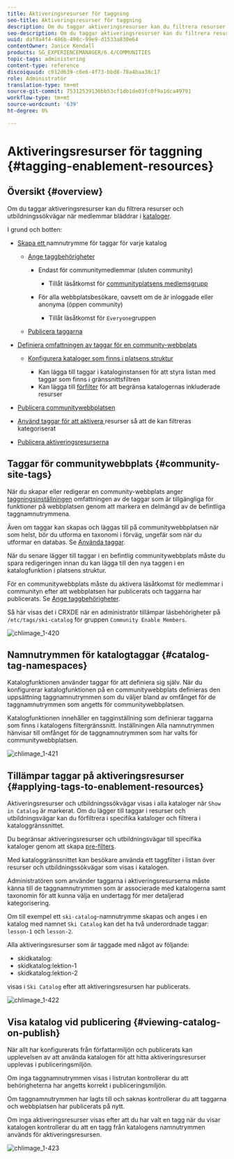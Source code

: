 ```yaml
---
title: Aktiveringsresurser för taggning
seo-title: Aktiveringsresurser för taggning
description: Om du taggar aktiveringsresurser kan du filtrera resurser och utbildningssökvägar när medlemmar bläddrar i kataloger
seo-description: Om du taggar aktiveringsresurser kan du filtrera resurser och utbildningssökvägar när medlemmar bläddrar i kataloger
uuid: daf8a4f4-486b-498c-99e9-d1533a830e64
contentOwner: Janice Kendall
products: SG_EXPERIENCEMANAGER/6.4/COMMUNITIES
topic-tags: administering
content-type: reference
discoiquuid: c012d639-c6e6-4f73-bbd8-78a4baa38c17
role: Administratör
translation-type: tm+mt
source-git-commit: 75312539136bb53cf1db1de03fc0f9a1dca49791
workflow-type: tm+mt
source-wordcount: '639'
ht-degree: 0%

---
```



# Aktiveringsresurser för taggning {#tagging-enablement-resources}

## Översikt {#overview}

Om du taggar aktiveringsresurser kan du filtrera resurser och utbildningssökvägar när medlemmar bläddrar i [kataloger](functions.md#catalog-function).

I grund och botten:

* [Skapa ett ](../../help/sites-administering/tags.md#creating-a-namespace) namnutrymme för taggar för varje katalog

   * [Ange taggbehörigheter](../../help/sites-administering/tags.md#setting-tag-permissions)

      * Endast för communitymedlemmar (sluten community)

         * Tillåt läsåtkomst för [communityplatsens medlemsgrupp](users.md#publish-group-roles)
      * För alla webbplatsbesökare, oavsett om de är inloggade eller anonyma (öppen community)

         * Tillåt läsåtkomst för `Everyone`gruppen
   * [Publicera taggarna](../../help/sites-administering/tags.md#publishing-tags)



* [Definiera omfattningen av taggar för en community-webbplats](sites-console.md#tagging)

   * [Konfigurera kataloger som finns i platsens struktur](functions.md#catalog-function)

      * Kan lägga till taggar i kataloginstansen för att styra listan med taggar som finns i gränssnittsfiltren
      * Kan lägga till [förfilter](catalog-developer-essentials.md#pre-filters) för att begränsa katalogernas inkluderade resurser

* [Publicera communitywebbplatsen](sites-console.md#publishing-the-site)
* [Använd taggar för att aktivera ](resources.md#create-a-resource) resurser så att de kan filtreras kategoriserat
* [Publicera aktiveringsresurserna](resources.md#publish)

## Taggar för communitywebbplats {#community-site-tags}

När du skapar eller redigerar en community-webbplats anger [taggningsinställningen](sites-console.md#tagging) omfattningen av de taggar som är tillgängliga för funktioner på webbplatsen genom att markera en delmängd av de befintliga taggnamnutrymmena.

Även om taggar kan skapas och läggas till på communitywebbplatsen när som helst, bör du utforma en taxonomi i förväg, ungefär som när du utformar en databas. Se [Använda taggar](../../help/sites-authoring/tags.md).

När du senare lägger till taggar i en befintlig communitywebbplats måste du spara redigeringen innan du kan lägga till den nya taggen i en katalogfunktion i platsens struktur.

För en communitywebbplats måste du aktivera läsåtkomst för medlemmar i communityn efter att webbplatsen har publicerats och taggarna har publicerats. Se [Ange taggbehörigheter](../../help/sites-administering/tags.md#setting-tag-permissions).

Så här visas det i CRXDE när en administratör tillämpar läsbehörigheter på `/etc/tags/ski-catalog` för gruppen `Community Enable Members`.

![chlimage_1-420](assets/chlimage_1-420.png)

## Namnutrymmen för katalogtaggar {#catalog-tag-namespaces}

Katalogfunktionen använder taggar för att definiera sig själv. När du konfigurerar katalogfunktionen på en communitywebbplats definieras den uppsättning taggnamnutrymmen som du väljer bland av omfånget för de taggnamnutrymmen som angetts för communitywebbplatsen.

Katalogfunktionen innehåller en tagginställning som definierar taggarna som finns i katalogens filtergränssnitt. Inställningen Alla namnutrymmen hänvisar till omfånget för de taggnamnutrymmen som har valts för communitywebbplatsen.

![chlimage_1-421](assets/chlimage_1-421.png)

## Tillämpar taggar på aktiveringsresurser {#applying-tags-to-enablement-resources}

Aktiveringsresurser och utbildningssökvägar visas i alla kataloger när `Show in Catalog` är markerat. Om du lägger till taggar i resurser och utbildningsvägar kan du förfiltrera i specifika kataloger och filtrera i kataloggränssnittet.

Du begränsar aktiveringsresurser och utbildningsvägar till specifika kataloger genom att skapa [pre-filters](catalog-developer-essentials.md#pre-filters).

Med kataloggränssnittet kan besökare använda ett taggfilter i listan över resurser och utbildningssökvägar som visas i katalogen.

Administratören som använder taggarna i aktiveringsresurserna måste känna till de taggnamnutrymmen som är associerade med katalogerna samt taxonomin för att kunna välja en undertagg för mer detaljerad kategorisering.

Om till exempel ett `ski-catalog`-namnutrymme skapas och anges i en katalog med namnet `Ski Catalog` kan det ha två underordnade taggar: `lesson-1` och `lesson-2`.

Alla aktiveringsresurser som är taggade med något av följande:

* skidkatalog:
* skidkatalog:lektion-1
* skidkatalog:lektion-2

visas i `Ski Catalog` efter att aktiveringsresursen har publicerats.

![chlimage_1-422](assets/chlimage_1-422.png)

## Visa katalog vid publicering {#viewing-catalog-on-publish}

När allt har konfigurerats från författarmiljön och publicerats kan upplevelsen av att använda katalogen för att hitta aktiveringsresurser upplevas i publiceringsmiljön.

Om inga taggnamnutrymmen visas i listrutan kontrollerar du att behörigheterna har angetts korrekt i publiceringsmiljön.

Om taggnamnutrymmen har lagts till och saknas kontrollerar du att taggarna och webbplatsen har publicerats på nytt.

Om inga aktiveringsresurser visas efter att du har valt en tagg när du visar katalogen kontrollerar du att en tagg från katalogens namnutrymmen används för aktiveringsresursen.

![chlimage_1-423](assets/chlimage_1-423.png)

